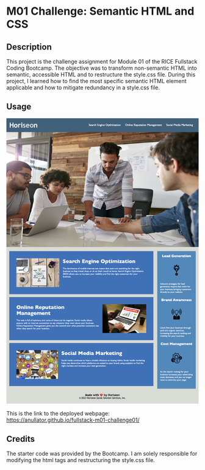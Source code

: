 # M01 Challenge: Semantic HTML and CSS

## Description

This project is the challenge assignment for Module 01 of the RICE Fullstack Coding Bootcamp. The objective was to transform non-semantic HTML into semantic, accessible HTML and to restructure the style.css file. During this project, I learned how to find the most specific semantic HTML element applicable and how to mitigate redundancy in a style.css file.

## Usage

![Screenshot of Horiseon Landing Page](./assets/images/screenshot-horiseon-landing-page.png)

This is the link to the deployed webpage: https://anullator.github.io/fullstack-m01-challenge01/

## Credits

The starter code was provided by the Bootcamp. I am solely responsible for modifying the html tags and restructuring the style.css file.
